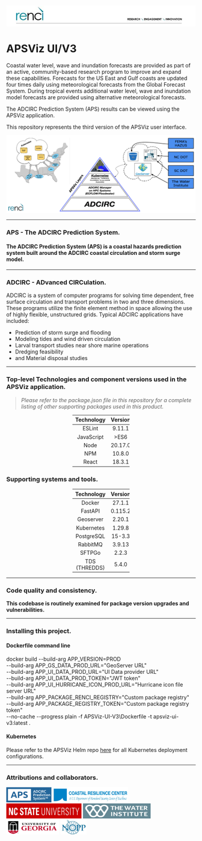 ![renci-logo.png](renci-logo.png)
# APSViz UI/V3

Coastal water level, wave and inundation forecasts are provided as part of an active, community-based research program to improve and expand these capabilities. Forecasts for the US East and Gulf coasts are updated four times daily using meteorological forecasts from the Global Forecast System.
During tropical events additional water level, wave and inundation model forecasts are provided using alternative meteorological forecasts.

The ADCIRC Prediction System (APS) results can be viewed using the APSViz application.

This repository represents the third version of the APSViz user interface.

![ADCIRC-overview.png](Docs%2FADCIRC-overview.png)
***
### APS - The ADCIRC Prediction System.
#### The ADCIRC Prediction System (APS) is a coastal hazards prediction system built around the ADCIRC coastal circulation and storm surge model.

***
### ADCIRC - ADvanced CIRCulation.

ADCIRC is a system of computer programs for solving time dependent, free surface circulation and transport problems in two and three dimensions. These programs utilize the finite element method in space allowing the use of highly flexible, unstructured grids. Typical ADCIRC applications have included:

- Prediction of storm surge and flooding
- Modeling tides and wind driven circulation
- Larval transport studies near shore marine operations
- Dredging feasibility 
- and Material disposal studies
***

### **Top-level Technologies and component versions used in the APSViz application.**

> *Please refer to the package.json file in this repository for a complete listing of other supporting packages used in this product.*

<div style="margin-left: auto; margin-right: auto; width: 30%">

| **Technology** | **Version** |
|:--------------:|:-----------:|
|     ESLint     |   9.11.1    |
|   JavaScript   |    >ES6     |
|      Node      |   20.17.0   |
|      NPM       |   10.8.0    |
|     React      |   18.3.1    |
</div>

### Supporting systems and tools.
<div style="margin-left: auto; margin-right: auto; width: 30%">

| **Technology** | **Version** |
|:--------------:|:-----------:|
|     Docker     |   27.1.1    |
|    FastAPI     |   0.115.2   |
|   Geoserver    |   2.20.1    |
|   Kubernetes   |   1.29.8    | 
|   PostgreSQL   |   15-3.3    |
|    RabbitMQ    |   3.9.13    |
|     SFTPGo     |    2.2.3    |
| TDS (THREDDS)  |    5.4.0    |
</div>

***
### **Code quality and consistency.**
**This codebase is routinely examined for package version upgrades and vulnerabilities.**

***
### **Installing this project.**
#### Dockerfile command line
docker build --build-arg APP_VERSION=PROD \
--build-arg APP_GS_DATA_PROD_URL="GeoServer URL" \
--build-arg APP_UI_DATA_PROD_URL="UI Data provider URL" \
--build-arg APP_UI_DATA_PROD_TOKEN="JWT token" \
--build-arg APP_UI_HURRICANE_ICON_PROD_URL="Hurricane icon file server URL" \
--build-arg APP_PACKAGE_RENCI_REGISTRY="Custom package registry" \
--build-arg APP_PACKAGE_REGISTRY_TOKEN="Custom package registry token" \
--no-cache --progress plain -f APSViz-UI-V3\Dockerfile -t apsviz-ui-v3:latest .

#### Kubernetes
Please refer to the APSViz Helm repo [here](https://github.com/RENCI/apsviz-helm) for all Kubernetes deployment configurations.

***
### **Attributions and collaborators.**
<a href="https://www.adcircprediction.org/"><img alt="test" src="src/images/aps-logo.png" width="120px" height="40"></a>
<a href="https://www.coastalresiliencecenter.org/"><img src="src/images/CRC_LOGO.jpg" width="200px" height="40"></a>
<a href="https://ccee.ncsu.edu/research/ewc/"><img src="src/images/NCU_LOGO.jpg" width="200px" height="40"></a>
<a href="https://thewaterinstitute.org/"><img src="src/images/TWI_LOGO.jpg" width="180px" height="40"></a>
<a href="https://engineering.uga.edu/team_member/matthew-v-bilskie/"><img src="src/images/UGA_LOGO.jpg" width="140px" height="40"></a>
<a href="https://www.noaa.gov/ocean-science-and-technology-subcommittee/national-oceanographic-partnership-program"><img src="src/images/nopp-logo.png" width="70px" height="40"></a>
